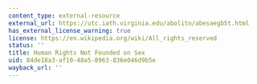 ```yaml
---
content_type: external-resource
external_url: https://utc.iath.virginia.edu/abolitn/abesaegb5t.html
has_external_license_warning: true
license: https://en.wikipedia.org/wiki/All_rights_reserved
status: ''
title: Human Rights Not Founded on Sex
uid: 84de18a3-af10-48a5-8963-836e046d9b5e
wayback_url: ''
---
```

